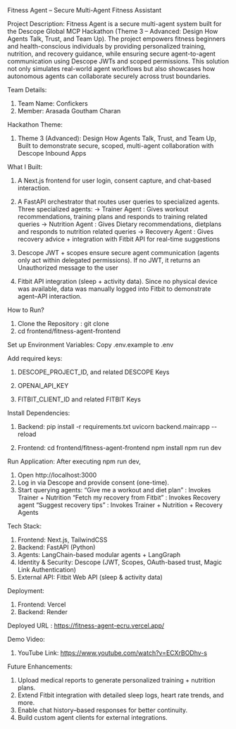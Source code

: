 Fitness Agent – Secure Multi-Agent Fitness Assistant

Project Description:
Fitness Agent is a secure multi-agent system built for the Descope Global MCP Hackathon (Theme 3 – Advanced: Design How Agents Talk, Trust, and Team Up).
The project empowers fitness beginners and health-conscious individuals by providing personalized training, nutrition, and recovery guidance, while ensuring secure agent-to-agent communication using Descope JWTs and scoped permissions.
This solution not only simulates real-world agent workflows but also showcases how autonomous agents can collaborate securely across trust boundaries.

Team Details: 
1. Team Name: Confickers
2. Member: Arasada Goutham Charan

Hackathon Theme:
1. Theme 3 (Advanced): Design How Agents Talk, Trust, and Team Up, Built to demonstrate secure, scoped, multi-agent collaboration with Descope Inbound Apps

What I Built:
1. A Next.js frontend for user login, consent capture, and chat-based interaction.
2. A FastAPI orchestrator that routes user queries to specialized agents.
Three specialized agents:
-> Trainer Agent : Gives workout recommendations, training plans and responds to training related queries
-> Nutrition Agent : Gives Dietary recommendations, dietplans and responds to nutrition related queries
-> Recovery Agent : Gives recovery advice + integration with Fitbit API for real-time suggestions

3. Descope JWT + scopes ensure secure agent communication (agents only act within delegated permissions). If no JWT, it returns an Unauthorized message to the user
4. Fitbit API integration (sleep + activity data). Since no physical device was available, data was manually logged into Fitbit to demonstrate agent–API interaction.

How to Run?
1. Clone the Repository : git clone <repo-link>
2. cd frontend/fitness-agent-frontend

Set up Environment Variables: Copy .env.example to .env

Add required keys:
1. DESCOPE_PROJECT_ID, and related DESCOPE Keys

2. OPENAI_API_KEY

3. FITBIT_CLIENT_ID and related FITBIT Keys

Install Dependencies:
1. Backend:
pip install -r requirements.txt
uvicorn backend.main:app --reload

2. Frontend:
cd frontend/fitness-agent-frontend
npm install
npm run dev

Run Application:
After executing npm run dev,
1. Open http://localhost:3000
2. Log in via Descope and provide consent (one-time).
3. Start querying agents:
“Give me a workout and diet plan” : Invokes Trainer + Nutrition
“Fetch my recovery from Fitbit” : Invokes Recovery agent
“Suggest recovery tips” : Invokes Trainer + Nutrition + Recovery Agents

Tech Stack:
1. Frontend: Next.js, TailwindCSS
2. Backend: FastAPI (Python)
3. Agents: LangChain-based modular agents + LangGraph
4. Identity & Security: Descope (JWT, Scopes, OAuth-based trust, Magic Link Authentication)
5. External API: Fitbit Web API (sleep & activity data)

Deployment: 
1. Frontend: Vercel
2. Backend: Render

Deployed URL : https://fitness-agent-ecru.vercel.app/

Demo Video:
1. YouTube Link: https://www.youtube.com/watch?v=ECXrBODhv-s

Future Enhancements:
1. Upload medical reports to generate personalized training + nutrition plans.
2. Extend Fitbit integration with detailed sleep logs, heart rate trends, and more.
3. Enable chat history–based responses for better continuity.
4. Build custom agent clients for external integrations.



